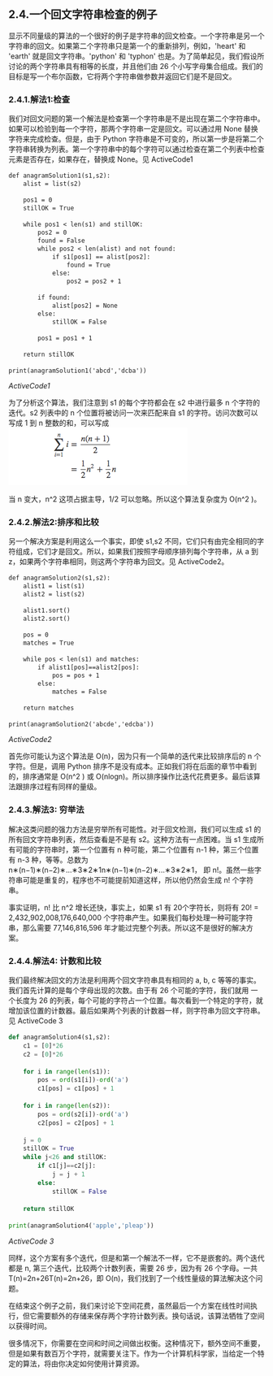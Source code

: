## 2.4.一个回文字符串检查的例子

显示不同量级的算法的一个很好的例子是字符串的回文检查。一个字符串是另一个字符串的回文。如果第二个字符串只是第一个的重新排列，例如，'heart' 和 'earth' 就是回文字符串。'python' 和 'typhon' 也是。为了简单起见，我们假设所讨论的两个字符串具有相等的长度，并且他们由 26 个小写字母集合组成。我们的目标是写一个布尔函数，它将两个字符串做参数并返回它们是不是回文。

### 2.4.1.解法1:检查
我们对回文问题的第一个解法是检查第一个字符串是不是出现在第二个字符串中。如果可以检验到每一个字符，那两个字符串一定是回文。可以通过用 None 替换字符来完成检查。但是，由于 Python 字符串是不可变的，所以第一步是将第二个字符串转换为列表。第一个字符串中的每个字符可以通过检查在第二个列表中检查元素是否存在，如果存在，替换成 None。见 ActiveCode1 

````
def anagramSolution1(s1,s2):
    alist = list(s2)

    pos1 = 0
    stillOK = True

    while pos1 < len(s1) and stillOK:
        pos2 = 0
        found = False
        while pos2 < len(alist) and not found:
            if s1[pos1] == alist[pos2]:
                found = True
            else:
                pos2 = pos2 + 1

        if found:
            alist[pos2] = None
        else:
            stillOK = False

        pos1 = pos1 + 1

    return stillOK

print(anagramSolution1('abcd','dcba'))
````
*ActiveCode1*

为了分析这个算法，我们注意到 s1 的每个字符都会在 s2 中进行最多 n 个字符的迭代。s2 列表中的 n 个位置将被访问一次来匹配来自 s1 的字符。访问次数可以写成 1 到 n 整数的和，可以写成 
![2.4.1 求和](assets/2.4.1%20%E6%B1%82%E5%92%8C.png)
 
当 n 变大，n^2 这项占据主导，1/2 可以忽略。所以这个算法复杂度为 O(n^2 )。

### 2.4.2.解法2:排序和比较

另一个解决方案是利用这么一个事实，即使 s1,s2 不同，它们只有由完全相同的字符组成，它们才是回文。所以，如果我们按照字母顺序排列每个字符串，从 a 到 z，如果两个字符串相同，则这两个字符串为回文。见 ActiveCode2。

````
def anagramSolution2(s1,s2):
    alist1 = list(s1)
    alist2 = list(s2)

    alist1.sort()
    alist2.sort()

    pos = 0
    matches = True

    while pos < len(s1) and matches:
        if alist1[pos]==alist2[pos]:
            pos = pos + 1
        else:
            matches = False

    return matches

print(anagramSolution2('abcde','edcba'))
````
*ActiveCode2*

首先你可能认为这个算法是 O(n)，因为只有一个简单的迭代来比较排序后的 n 个字符。但是，调用 Python 排序不是没有成本。正如我们将在后面的章节中看到的，排序通常是 O(n^2 ) 或 O(nlogn)。所以排序操作比迭代花费更多。最后该算法跟排序过程有同样的量级。

### 2.4.3.解法3: 穷举法

解决这类问题的强力方法是穷举所有可能性。对于回文检测，我们可以生成 s1 的所有回文字符串列表，然后查看是不是有 s2。这种方法有一点困难。当 s1 生成所有可能的字符串时，第一个位置有 n 种可能，第二个位置有 n-1 种，第三个位置有 n-3 种，等等。总数为 n∗(n−1)∗(n−2)∗...∗3∗2∗1n∗(n−1)∗(n−2)∗...∗3∗2∗1， 即 n!。虽然一些字符串可能是重复的，程序也不可能提前知道这样，所以他仍然会生成 n! 个字符串。

事实证明，n! 比 n^2 增长还快，事实上，如果 s1 有 20个字符长，则将有 20! = 2,432,902,008,176,640,000 个字符串产生。如果我们每秒处理一种可能字符串，那么需要 77,146,816,596 年才能过完整个列表。所以这不是很好的解决方案。

### 2.4.4.解法4: 计数和比较

我们最终解决回文的方法是利用两个回文字符串具有相同的 a, b, c 等等的事实。我们首先计算的是每个字母出现的次数。由于有 26 个可能的字符，我们就用 一个长度为 26 的列表，每个可能的字符占一个位置。每次看到一个特定的字符，就增加该位置的计数器。最后如果两个列表的计数器一样，则字符串为回文字符串。见  ActiveCode 3

```` python
def anagramSolution4(s1,s2):
    c1 = [0]*26
    c2 = [0]*26

    for i in range(len(s1)):
        pos = ord(s1[i])-ord('a')
        c1[pos] = c1[pos] + 1

    for i in range(len(s2)):
        pos = ord(s2[i])-ord('a')
        c2[pos] = c2[pos] + 1

    j = 0
    stillOK = True
    while j<26 and stillOK:
        if c1[j]==c2[j]:
            j = j + 1
        else:
            stillOK = False

    return stillOK

print(anagramSolution4('apple','pleap'))

````
*ActiveCode 3*

同样，这个方案有多个迭代，但是和第一个解法不一样，它不是嵌套的。两个迭代都是 n, 第三个迭代，比较两个计数列表，需要 26 步，因为有 26 个字母。一共 T(n)=2n+26T(n)=2n+26，即 O(n)，我们找到了一个线性量级的算法解决这个问题。

在结束这个例子之前，我们来讨论下空间花费，虽然最后一个方案在线性时间执行，但它需要额外的存储来保存两个字符计数列表。换句话说，该算法牺牲了空间以获得时间。

很多情况下，你需要在空间和时间之间做出权衡。这种情况下，额外空间不重要，但是如果有数百万个字符，就需要关注下。作为一个计算机科学家，当给定一个特定的算法，将由你决定如何使用计算资源。



